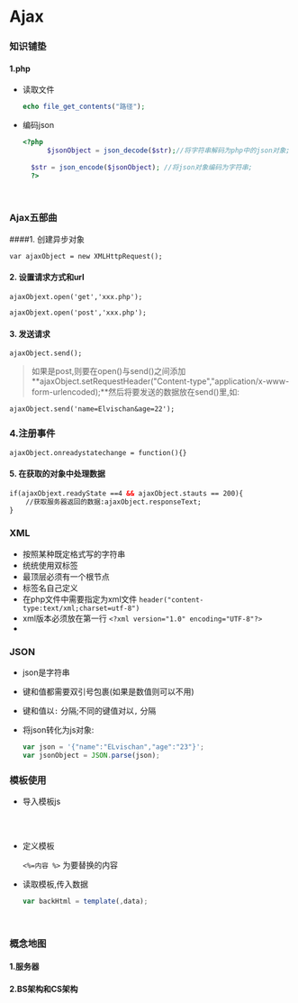 # Ajax



### 知识铺垫

#### 1.php



* 读取文件

  ```php
  echo file_get_contents("路径");
  ```





* 编码json

  ```php
  <?php 
    	$jsonObject = json_decode($str);//将字符串解码为php中的json对象;
  	
  	$str = json_encode($jsonObject); //将json对象编码为字符串;
    ?>
  ```

  ​


### Ajax五部曲

####1. 创建异步对象

`var ajaxObject = new XMLHttpRequest(); `

#### 2. 设置请求方式和url

`ajaxObjext.open('get','xxx.php');`

`ajaxObjext.open('post','xxx.php');`

#### 3. 发送请求

`ajaxObject.send();`

>如果是post,则要在open()与send()之间添加**ajaxObject.setRequestHeader("Content-type","application/x-www-form-urlencoded);**然后将要发送的数据放在send()里,如:

`ajaxObject.send('name=Elvischan&age=22');`

###  4.注册事件

`ajaxObject.onreadystatechange = function(){}`

#### 5. 在获取的对象中处理数据

```html
if(ajaxObjext.readyState ==4 && ajaxObject.stauts == 200){
	//获取服务器返回的数据:ajaxObject.responseText;
}
```



### XML

* 按照某种既定格式写的字符串
* 统统使用双标签
* 最顶层必须有一个根节点
* 标签名自己定义
* 在php文件中需要指定为xml文件 `header("content-type:text/xml;charset=utf-8")`
* xml版本必须放在第一行 `<?xml version="1.0" encoding="UTF-8"?>`
* ​




### JSON

* json是字符串

* 键和值都需要双引号包裹(如果是数值则可以不用)

* 键和值以`:` 分隔;不同的键值对以`,` 分隔

* 将json转化为js对象:

  ```javascript
  var json = '{"name":"ELvischan","age":"23"}';
  var jsonObject = JSON.parse(json);
  ```




### 模板使用

* 导入模板js

  ```js

  ```

  ​ <script type="text/javascript" src = "./files/template-native.js"></script>

* 定义模板


  `<%=内容 %>` 为要替换的内容

* 读取模板,传入数据

  ```javascript
  var backHtml = template(,data);
  ```

  ​



















### 概念地图

#### 1.服务器

#### 2.BS架构和CS架构





